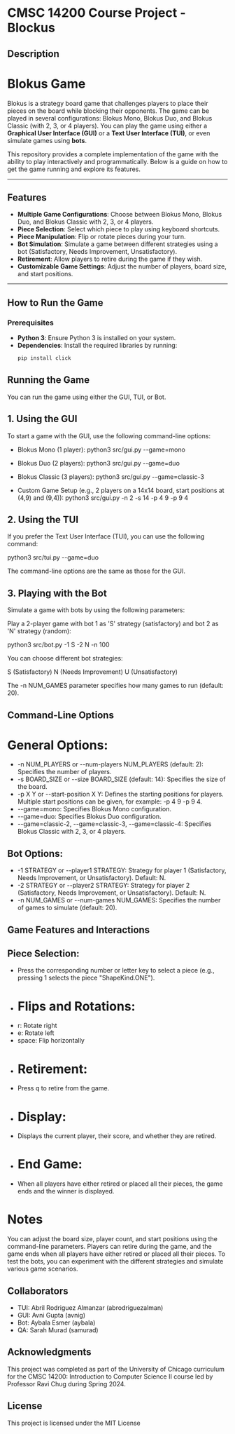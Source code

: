 # CMSC 14200 Course Project - Blockus

## Description
# Blokus Game

Blokus is a strategy board game that challenges players to place their pieces on the board while blocking their opponents. The game can be played in several configurations: Blokus Mono, Blokus Duo, and Blokus Classic (with 2, 3, or 4 players). You can play the game using either a **Graphical User Interface (GUI)** or a **Text User Interface (TUI)**, or even simulate games using **bots**.

This repository provides a complete implementation of the game with the ability to play interactively and programmatically. Below is a guide on how to get the game running and explore its features.

---

## Features

- **Multiple Game Configurations**: Choose between Blokus Mono, Blokus Duo, and Blokus Classic with 2, 3, or 4 players.
- **Piece Selection**: Select which piece to play using keyboard shortcuts.
- **Piece Manipulation**: Flip or rotate pieces during your turn.
- **Bot Simulation**: Simulate a game between different strategies using a bot (Satisfactory, Needs Improvement, Unsatisfactory).
- **Retirement**: Allow players to retire during the game if they wish.
- **Customizable Game Settings**: Adjust the number of players, board size, and start positions.

---

## How to Run the Game

### Prerequisites

- **Python 3**: Ensure Python 3 is installed on your system.
- **Dependencies**: Install the required libraries by running:
  ```bash
  pip install click
  
## Running the Game
You can run the game using either the GUI, TUI, or Bot.

## 1. Using the GUI

To start a game with the GUI, use the following command-line options:

- Blokus Mono (1 player): python3 src/gui.py --game=mono

- Blokus Duo (2 players): python3 src/gui.py --game=duo

- Blokus Classic (3 players): python3 src/gui.py --game=classic-3

- Custom Game Setup (e.g., 2 players on a 14x14 board, start positions at (4,9) and (9,4)):
python3 src/gui.py -n 2 -s 14 -p 4 9 -p 9 4

## 2. Using the TUI

If you prefer the Text User Interface (TUI), you can use the following command:

python3 src/tui.py --game=duo

The command-line options are the same as those for the GUI.

## 3. Playing with the Bot

Simulate a game with bots by using the following parameters:

Play a 2-player game with bot 1 as 'S' strategy (satisfactory) and bot 2 as 'N' strategy (random):

python3 src/bot.py -1 S -2 N -n 100

You can choose different bot strategies:

S (Satisfactory)
N (Needs Improvement)
U (Unsatisfactory)

The -n NUM_GAMES parameter specifies how many games to run (default: 20).

## Command-Line Options
# General Options:

* -n NUM_PLAYERS or --num-players NUM_PLAYERS (default: 2): Specifies the number of players.
* -s BOARD_SIZE or --size BOARD_SIZE (default: 14): Specifies the size of the board.
* -p X Y or --start-position X Y: Defines the starting positions for players. Multiple start positions can be given, for example: -p 4 9 -p 9 4.
* --game=mono: Specifies Blokus Mono configuration.
* --game=duo: Specifies Blokus Duo configuration.
* --game=classic-2, --game=classic-3, --game=classic-4: Specifies Blokus Classic with 2, 3, or 4 players.
  
## Bot Options:

* -1 STRATEGY or --player1 STRATEGY: Strategy for player 1 (Satisfactory, Needs Improvement, or Unsatisfactory). Default: N.
* -2 STRATEGY or --player2 STRATEGY: Strategy for player 2 (Satisfactory, Needs Improvement, or Unsatisfactory). Default: N.
* -n NUM_GAMES or --num-games NUM_GAMES: Specifies the number of games to simulate (default: 20).

## Game Features and Interactions

## Piece Selection:
* Press the corresponding number or letter key to select a piece (e.g., pressing 1 selects the piece "ShapeKind.ONE").

* # Flips and Rotations:
- r: Rotate right
- e: Rotate left
- space: Flip horizontally

* # Retirement:
- Press q to retire from the game.

* # Display:
- Displays the current player, their score, and whether they are retired.

* # End Game:
- When all players have either retired or placed all their pieces, the game ends and the winner is displayed.

# Notes

You can adjust the board size, player count, and start positions using the command-line parameters.
Players can retire during the game, and the game ends when all players have either retired or placed all their pieces.
To test the bots, you can experiment with the different strategies and simulate various game scenarios.

## Collaborators
- TUI: Abril Rodriguez Almanzar (abrodriguezalman)
- GUI: Avni Gupta (avnig)
- Bot: Aybala Esmer (aybala)
- QA: Sarah Murad (samurad)

## Acknowledgments

This project was completed as part of the University of Chicago curriculum for the CMSC 14200: Introduction to Computer Science II course led by Professor Ravi Chug during Spring 2024.

## License

This project is licensed under the MIT License

